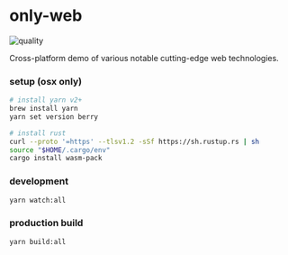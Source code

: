 # only-web
![quality](https://img.shields.io/badge/code%20quality-bad-red)

Cross-platform demo of various notable cutting-edge web technologies.

### setup (osx only)

```sh
# install yarn v2+
brew install yarn
yarn set version berry

# install rust
curl --proto '=https' --tlsv1.2 -sSf https://sh.rustup.rs | sh
source "$HOME/.cargo/env"
cargo install wasm-pack
```

### development

```sh
yarn watch:all
```

### production build

```sh
yarn build:all
```
